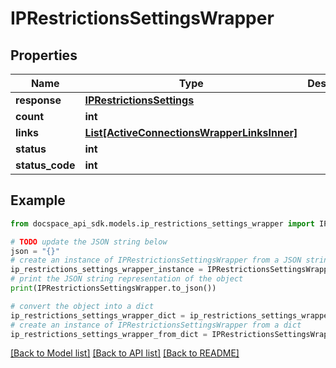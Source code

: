 # IPRestrictionsSettingsWrapper

## Properties

Name | Type | Description | Notes
------------ | ------------- | ------------- | -------------
**response** | [**IPRestrictionsSettings**](IPRestrictionsSettings.md) |  | [optional] 
**count** | **int** |  | [optional] 
**links** | [**List[ActiveConnectionsWrapperLinksInner]**](ActiveConnectionsWrapperLinksInner.md) |  | [optional] 
**status** | **int** |  | [optional] 
**status_code** | **int** |  | [optional] 

## Example

```python
from docspace_api_sdk.models.ip_restrictions_settings_wrapper import IPRestrictionsSettingsWrapper

# TODO update the JSON string below
json = "{}"
# create an instance of IPRestrictionsSettingsWrapper from a JSON string
ip_restrictions_settings_wrapper_instance = IPRestrictionsSettingsWrapper.from_json(json)
# print the JSON string representation of the object
print(IPRestrictionsSettingsWrapper.to_json())

# convert the object into a dict
ip_restrictions_settings_wrapper_dict = ip_restrictions_settings_wrapper_instance.to_dict()
# create an instance of IPRestrictionsSettingsWrapper from a dict
ip_restrictions_settings_wrapper_from_dict = IPRestrictionsSettingsWrapper.from_dict(ip_restrictions_settings_wrapper_dict)
```
[[Back to Model list]](../README.md#documentation-for-models) [[Back to API list]](../README.md#documentation-for-api-endpoints) [[Back to README]](../README.md)


